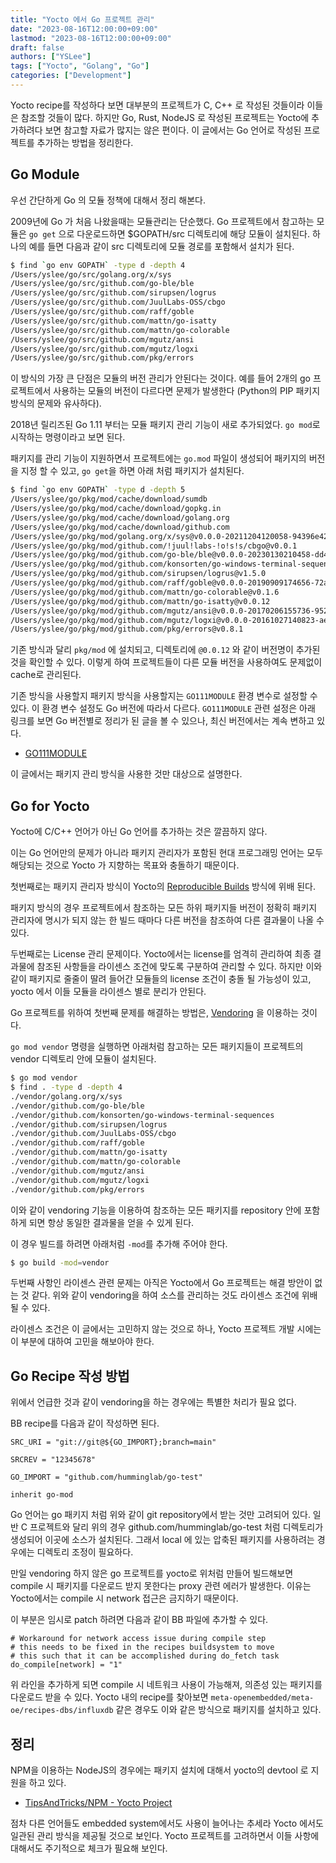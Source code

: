```yaml
---
title: "Yocto 에서 Go 프로젝트 관리"
date: "2023-08-16T12:00:00+09:00"
lastmod: "2023-08-16T12:00:00+09:00"
draft: false
authors: ["YSLee"]
tags: ["Yocto", "Golang", "Go"]
categories: ["Development"]
---
```


Yocto recipe를 작성하다 보면 대부분의 프로젝트가 C, C++ 로 작성된 것들이라 이들은 참조할 것들이 많다.
하지만 Go, Rust, NodeJS 로 작성된 프로젝트는 Yocto에 추가하려다 보면 참고할 자료가 많지는 않은 편이다. 
이 글에서는 Go 언어로 작성된 프로젝트를 추가하는 방법을 정리한다.

## Go Module

우선 간단하게 Go 의 모듈 정책에 대해서 정리 해본다.

2009년에 Go 가 처음 나왔을때는 모듈관리는 단순했다. 
Go 프로젝트에서 참고하는 모듈은 `go get` 으로 다운로드하면 $GOPATH/src 디렉토리에 해당 모듈이 설치된다. 
하나의 예를 들면 다음과 같이 src 디렉토리에 모듈 경로를 포함해서 설치가 된다. 

```sh
$ find `go env GOPATH` -type d -depth 4
/Users/yslee/go/src/golang.org/x/sys
/Users/yslee/go/src/github.com/go-ble/ble
/Users/yslee/go/src/github.com/sirupsen/logrus
/Users/yslee/go/src/github.com/JuulLabs-OSS/cbgo
/Users/yslee/go/src/github.com/raff/goble
/Users/yslee/go/src/github.com/mattn/go-isatty
/Users/yslee/go/src/github.com/mattn/go-colorable
/Users/yslee/go/src/github.com/mgutz/ansi
/Users/yslee/go/src/github.com/mgutz/logxi
/Users/yslee/go/src/github.com/pkg/errors
```

이 방식의 가장 큰 단점은 모듈의 버전 관리가 안된다는 것이다. 
예를 들어 2개의 go 프로젝트에서 사용하는 모듈의 버전이 다르다면 문제가 발생한다
(Python의 PIP 패키지 방식의 문제와 유사하다).

2018년 릴리즈된 Go 1.11 부터는 모듈 패키지 관리 기능이 새로 추가되었다. `go mod`로 시작하는 명령이라고 보면 된다. 

패키지를 관리 기능이 지원하면서 프로젝트에는 `go.mod` 파일이 생성되어 패키지의 버전을 지정 할 수 있고, `go get`을 하면 아래 처럼 패키지가 설치된다.

```sh
$ find `go env GOPATH` -type d -depth 5
/Users/yslee/go/pkg/mod/cache/download/sumdb
/Users/yslee/go/pkg/mod/cache/download/gopkg.in
/Users/yslee/go/pkg/mod/cache/download/golang.org
/Users/yslee/go/pkg/mod/cache/download/github.com
/Users/yslee/go/pkg/mod/golang.org/x/sys@v0.0.0-20211204120058-94396e421777
/Users/yslee/go/pkg/mod/github.com/!juul!labs-!o!s!s/cbgo@v0.0.1
/Users/yslee/go/pkg/mod/github.com/go-ble/ble@v0.0.0-20230130210458-dd4b07d15402
/Users/yslee/go/pkg/mod/github.com/konsorten/go-windows-terminal-sequences@v1.0.1
/Users/yslee/go/pkg/mod/github.com/sirupsen/logrus@v1.5.0
/Users/yslee/go/pkg/mod/github.com/raff/goble@v0.0.0-20190909174656-72afc67d6a99
/Users/yslee/go/pkg/mod/github.com/mattn/go-colorable@v0.1.6
/Users/yslee/go/pkg/mod/github.com/mattn/go-isatty@v0.0.12
/Users/yslee/go/pkg/mod/github.com/mgutz/ansi@v0.0.0-20170206155736-9520e82c474b
/Users/yslee/go/pkg/mod/github.com/mgutz/logxi@v0.0.0-20161027140823-aebf8a7d67ab
/Users/yslee/go/pkg/mod/github.com/pkg/errors@v0.8.1
```

기존 방식과 달리 `pkg/mod` 에 설치되고, 디렉토리에 `@0.0.12` 와 같이 버전명이 추가된 것을 확인할 수 있다. 이렇게 하여 프로젝트들이 다른 모듈 버전을 사용하여도 문제없이 cache로 관리된다.

기존 방식을 사용할지 패키지 방식을 사용할지는 `GO111MODULE` 환경 변수로 설정할 수 있다. 이 환경 변수 설정도 Go 버전에 따라서 다르다. `GO111MODULE` 관련 설정은 아래 링크를 보면 Go 버전별로 정리가 된 글을 볼 수 있으나, 최신 버전에서는 계속 변하고 있다.

- [GO111MODULE](https://velog.io/@0xf4d3c0d3/GO111MODULE)

이 글에서는 패키지 관리 방식을 사용한 것만 대상으로 설명한다.

## Go for Yocto

Yocto에 C/C++ 언어가 아닌 Go 언어를 추가하는 것은 깔끔하지 않다. 

이는 Go 언어만의 문제가 아니라 패키지 관리자가 포함된 현대 프로그래밍 언어는 모두 해당되는 것으로 Yocto 가 지향하는 목표와 충돌하기 때문이다. 

첫번째로는 패키지 관리자 방식이 Yocto의 [Reproducible Builds](https://docs.yoctoproject.org/test-manual/reproducible-builds.html) 방식에 위배 된다. 

패키지 방식의 경우 프로젝트에서 참조하는 모든 하위 패키지들 버전이 정확히 패키지 관리자에 명시가 되지 않는 한 빌드 때마다 다른 버전을 참조하여 다른 결과물이 나올 수 있다. 

두번째로는 License 관리 문제이다. Yocto에서는 license를 엄격히 관리하여 최종 결과물에 참조된 사항들을 라이센스 조건에 맞도록 구분하여 관리할 수 있다. 하지만 이와 같이 패키지로 줄줄이 딸려 들어간 모듈들의 license 조건이 충돌 될 가능성이 있고, yocto 에서 이들 모듈을 라이센스 별로 분리가 안된다.

Go 프로젝트를 위하여 첫번째 문제를 해결하는 방법은, [Vendoring](https://go.dev/ref/mod#vendoring) 을 이용하는 것이다. 

`go mod vendor` 명령을 실행하면 아래처럼 참고하는 모든 패키지들이 프로젝트의 vendor 디렉토리 안에 모듈이 설치된다. 

```sh
$ go mod vendor 
$ find . -type d -depth 4
./vendor/golang.org/x/sys
./vendor/github.com/go-ble/ble
./vendor/github.com/konsorten/go-windows-terminal-sequences
./vendor/github.com/sirupsen/logrus
./vendor/github.com/JuulLabs-OSS/cbgo
./vendor/github.com/raff/goble
./vendor/github.com/mattn/go-isatty
./vendor/github.com/mattn/go-colorable
./vendor/github.com/mgutz/ansi
./vendor/github.com/mgutz/logxi
./vendor/github.com/pkg/errors
```

이와 같이 vendoring 기능을 이용하여 참조하는 모든 패키지를 repository 안에 포함하게 되면 항상 동일한 결과물을 얻을 수 있게 된다. 

이 경우 빌드를 하려면 아래처럼 `-mod`를 추가해 주어야 한다.

```sh
$ go build -mod=vendor
```

두번째 사항인 라이센스 관련 문제는 아직은 Yocto에서 Go 프로젝트는 해결 방안이 없는 것 같다. 위와 같이 vendoring을 하여 소스를 관리하는 것도 라이센스 조건에 위배될 수 있다. 

라이센스 조건은 이 글에서는 고민하지 않는 것으로 하나, Yocto 프로젝트 개발 시에는 이 부분에 대하여 고민을 해보아야 한다.


## Go Recipe 작성 방법

위에서 언급한 것과 같이 vendoring을 하는 경우에는 특별한 처리가 필요 없다. 

BB recipe를 다음과 같이 작성하면 된다.

```
SRC_URI = "git://git@${GO_IMPORT};branch=main"

SRCREV = "12345678"

GO_IMPORT = "github.com/humminglab/go-test" 

inherit go-mod
```

Go 언어는 go 패키지 처럼 위와 같이 git repository에서 받는 것만 고려되어 있다. 일반 C 프로젝트와 달리 위의 경우 github.com/humminglab/go-test 처럼 디렉토리가 생성되어 이곳에 소스가 설치된다.
그래서 local 에 있는 압축된 패키지를 사용하려는 경우에는 디렉토리 조정이 필요하다.

만일 vendoring 하지 않은 go 프로젝트를 yocto로 위처럼 만들어 빌드해보면 compile 시 패키지를 다운로드 받지 못한다는 proxy 관련 에러가 발생한다. 이유는 Yocto에서는 compile 시 network 접근은 금지하기 때문이다. 

이 부분은 임시로 patch 하려면 다음과 같이 BB 파일에 추가할 수 있다. 

```
# Workaround for network access issue during compile step
# this needs to be fixed in the recipes buildsystem to move
# this such that it can be accomplished during do_fetch task
do_compile[network] = "1"
```

위 라인을 추가하게 되면 compile 시 네트워크 사용이 가능해져, 의존성 있는 패키지를 다운로드 받을 수 있다. 
Yocto 내의 recipe를 찾아보면 `meta-openembedded/meta-oe/recipes-dbs/influxdb` 같은 경우도 이와 같은 방식으로 패키지를 설치하고 있다.

## 정리

NPM을 이용하는 NodeJS의 경우에는 패키지 설치에 대해서 yocto의 devtool 로 지원을 하고 있다. 

- [TipsAndTricks/NPM - Yocto Project](https://wiki.yoctoproject.org/wiki/TipsAndTricks/NPM)

점차 다른 언어들도 embedded system에서도 사용이 늘어나는 추세라 Yocto 에서도 일관된 관리 방식을 제공될 것으로 보인다. 
Yocto 프로젝트를 고려하면서 이들 사항에 대해서도 주기적으로 체크가 필요해 보인다.